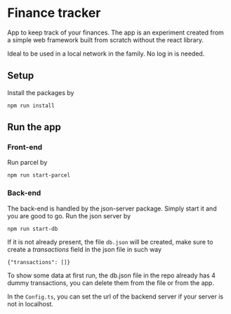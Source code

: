 # Finance tracker

App to keep track of your finances.
The app is an experiment created from a simple web framework built from scratch without the react library.

Ideal to be used in a local network in the family. No log in is needed.

## Setup

Install the packages by

<code>npm run install</code>

## Run the app

### Front-end

Run parcel by

<code>npm run start-parcel</code>

### Back-end

The back-end is handled by the json-server package. Simply start it and you are good to go.
Run the json server by

<code>npm run start-db</code>

If it is not already present, the file <code>db.json</code> will be created, make sure to create a <em>transactions</em> field in the json file in such way

<code>{"transactions": []}</code>

To show some data at first run, the db.json file in the repo already has 4 dummy transactions, you can delete them from the file or from the app.

In the <code>Config.ts</code>, you can set the url of the backend server if your server is not in localhost.
